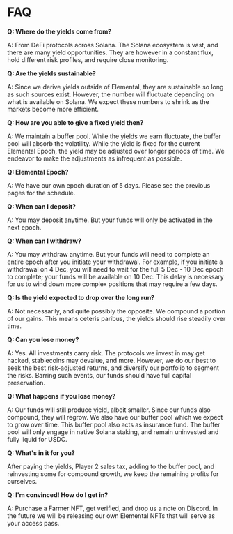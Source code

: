 # FAQ

**Q: Where do the yields come from?**

A: From DeFi protocols across Solana. The Solana ecosystem is vast, and there are many yield opportunities. They are however in a constant flux, hold different risk profiles, and require close monitoring.

**Q: Are the yields sustainable?**

A: Since we derive yields outside of Elemental, they are sustainable so long as such sources exist. However, the number will fluctuate depending on what is available on Solana. We expect these numbers to shrink as the markets become more efficient.

**Q: How are you able to give a fixed yield then?**

A: We maintain a buffer pool. While the yields we earn fluctuate, the buffer pool will absorb the volatility. While the yield is fixed for the current Elemental Epoch, the yield may be adjusted over longer periods of time. We endeavor to make the adjustments as infrequent as possible.

**Q: Elemental Epoch?**

A: We have our own epoch duration of 5 days. Please see the previous pages for the schedule.

**Q: When can I deposit?**

A: You may deposit anytime. But your funds will only be activated in the next epoch.

**Q: When can I withdraw?**

A: You may withdraw anytime. But your funds will need to complete an entire epoch after you initiate your withdrawal. For example, if you initiate a withdrawal on 4 Dec, you will need to wait for the full 5 Dec - 10 Dec epoch to complete; your funds will be available on 10 Dec. This delay is necessary for us to wind down more complex positions that may require a few days.

**Q: Is the yield expected to drop over the long run?**

A: Not necessarily, and quite possibly the opposite. We compound a portion of our gains. This means ceteris paribus, the yields should rise steadily over time.

**Q: Can you lose money?**

A: Yes. All investments carry risk. The protocols we invest in may get hacked, stablecoins may devalue, and more. However, we do our best to seek the best risk-adjusted returns, and diversify our portfolio to segment the risks. Barring such events, our funds should have full capital preservation.

**Q: What happens if you lose money?**

A: Our funds will still produce yield, albeit smaller. Since our funds also compound, they will regrow. We also have our buffer pool which we expect to grow over time. This buffer pool also acts as insurance fund. The buffer pool will only engage in native Solana staking, and remain uninvested and fully liquid for USDC.

**Q: What's in it for you?**

After paying the yields, Player 2 sales tax, adding to the buffer pool, and reinvesting some for compound growth, we keep the remaining profits for ourselves.

**Q: I'm convinced! How do I get in?**

A: Purchase a Farmer NFT, get verified, and drop us a note on Discord. In the future we will be releasing our own Elemental NFTs that will serve as your access pass.
